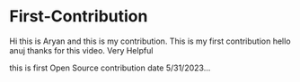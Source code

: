 # First-Contribution

Hi this is Aryan and this is my contribution.
This is my first contribution
hello anuj thanks for this video. Very Helpful

this is first Open Source contribution
date 5/31/2023...
